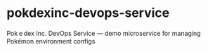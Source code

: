 # pokdexinc-devops-service
Pokｅdex Inc. DevOps Service — demo microservice for managing Pokémon environment configs
